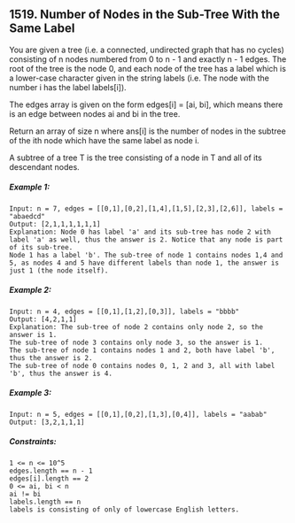 ﻿## 1519. Number of Nodes in the Sub-Tree With the Same Label

You are given a tree (i.e. a connected, undirected graph that has no cycles) consisting of n nodes numbered from 0 to n - 1 and exactly n - 1 edges. The root of the tree is the node 0, and each node of the tree has a label which is a lower-case character given in the string labels (i.e. The node with the number i has the label labels[i]).

The edges array is given on the form edges[i] = [ai, bi], which means there is an edge between nodes ai and bi in the tree.

Return an array of size n where ans[i] is the number of nodes in the subtree of the ith node which have the same label as node i.

A subtree of a tree T is the tree consisting of a node in T and all of its descendant nodes.

##### Example 1:

    Input: n = 7, edges = [[0,1],[0,2],[1,4],[1,5],[2,3],[2,6]], labels = "abaedcd"
    Output: [2,1,1,1,1,1,1]
    Explanation: Node 0 has label 'a' and its sub-tree has node 2 with label 'a' as well, thus the answer is 2. Notice that any node is part of its sub-tree.
    Node 1 has a label 'b'. The sub-tree of node 1 contains nodes 1,4 and 5, as nodes 4 and 5 have different labels than node 1, the answer is just 1 (the node itself).

##### Example 2:

    Input: n = 4, edges = [[0,1],[1,2],[0,3]], labels = "bbbb"
    Output: [4,2,1,1]
    Explanation: The sub-tree of node 2 contains only node 2, so the answer is 1.
    The sub-tree of node 3 contains only node 3, so the answer is 1.
    The sub-tree of node 1 contains nodes 1 and 2, both have label 'b', thus the answer is 2.
    The sub-tree of node 0 contains nodes 0, 1, 2 and 3, all with label 'b', thus the answer is 4.

##### Example 3:

    Input: n = 5, edges = [[0,1],[0,2],[1,3],[0,4]], labels = "aabab"
    Output: [3,2,1,1,1]

##### Constraints:

    1 <= n <= 10^5
    edges.length == n - 1
    edges[i].length == 2
    0 <= ai, bi < n
    ai != bi
    labels.length == n
    labels is consisting of only of lowercase English letters.